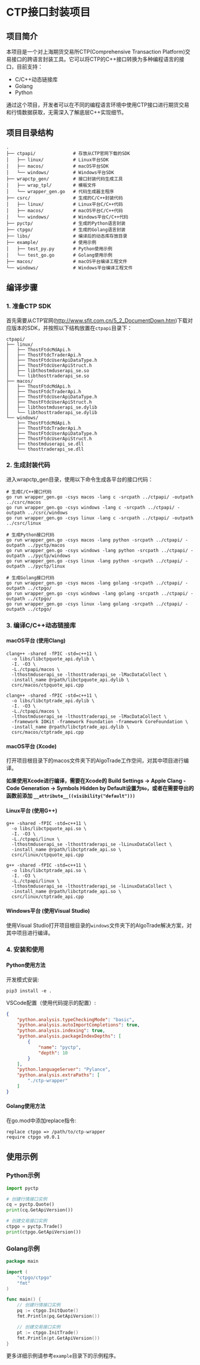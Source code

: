# CTP接口封装项目

## 项目简介

本项目是一个对上海期货交易所CTP(Comprehensive Transaction Platform)交易接口的跨语言封装工具。它可以将CTP的C++接口转换为多种编程语言的接口，目前支持：

- C/C++动态链接库
- Golang
- Python

通过这个项目，开发者可以在不同的编程语言环境中使用CTP接口进行期货交易和行情数据获取，无需深入了解底层C++实现细节。

## 项目目录结构

```
.
├── ctpapi/              # 存放从CTP官网下载的SDK
│   ├── linux/           # Linux平台SDK
│   ├── macos/           # macOS平台SDK
│   └── windows/         # Windows平台SDK
├── wrapctp_gen/         # 接口封装代码生成工具
│   ├── wrap_tpl/        # 模板文件
│   └── wrapper_gen.go   # 代码生成器主程序
├── csrc/                # 生成的C/C++封装代码
│   ├── linux/           # Linux平台C/C++代码
│   ├── macos/           # macOS平台C/C++代码
│   └── windows/         # Windows平台C/C++代码
├── pyctp/               # 生成的Python语言封装
├── ctpgo/               # 生成的Golang语言封装
├── libs/                # 编译后的动态库存放目录
├── example/             # 使用示例
│   ├── test_py.py       # Python使用示例
│   └── test_go.go       # Golang使用示例
├── macos/               # macOS平台编译工程文件
└── windows/             # Windows平台编译工程文件
```

## 编译步骤

### 1. 准备CTP SDK

首先需要从CTP官网(http://www.sfit.com.cn/5_2_DocumentDown.htm)下载对应版本的SDK，并按照以下结构放置在`ctpapi`目录下：

```
ctpapi/
├── linux/
│   ├── ThostFtdcMdApi.h
│   ├── ThostFtdcTraderApi.h
│   ├── ThostFtdcUserApiDataType.h
│   ├── ThostFtdcUserApiStruct.h
│   ├── libthostmduserapi_se.so
│   └── libthosttraderapi_se.so
├── macos/
│   ├── ThostFtdcMdApi.h
│   ├── ThostFtdcTraderApi.h
│   ├── ThostFtdcUserApiDataType.h
│   ├── ThostFtdcUserApiStruct.h
│   ├── libthostmduserapi_se.dylib
│   └── libthosttraderapi_se.dylib
└── windows/
    ├── ThostFtdcMdApi.h
    ├── ThostFtdcTraderApi.h
    ├── ThostFtdcUserApiDataType.h
    ├── ThostFtdcUserApiStruct.h
    ├── thostmduserapi_se.dll
    └── thosttraderapi_se.dll
```

### 2. 生成封装代码

进入wrapctp_gen目录，使用以下命令生成各平台的接口代码：

```shell
# 生成C/C++接口代码
go run wrapper_gen.go -csys macos -lang c -srcpath ../ctpapi/ -outpath ../csrc/macos
go run wrapper_gen.go -csys windows -lang c -srcpath ../ctpapi/ -outpath ../csrc/windows
go run wrapper_gen.go -csys linux -lang c -srcpath ../ctpapi/ -outpath ../csrc/linux

# 生成Python接口代码
go run wrapper_gen.go -csys macos -lang python -srcpath ../ctpapi/ -outpath ../pyctp/macos
go run wrapper_gen.go -csys windows -lang python -srcpath ../ctpapi/ -outpath ../pyctp/windows
go run wrapper_gen.go -csys linux -lang python -srcpath ../ctpapi/ -outpath ../pyctp/linux

# 生成Golang接口代码
go run wrapper_gen.go -csys macos -lang golang -srcpath ../ctpapi/ -outpath ../ctpgo/
go run wrapper_gen.go -csys windows -lang golang -srcpath ../ctpapi/ -outpath ../ctpgo/
go run wrapper_gen.go -csys linux -lang golang -srcpath ../ctpapi/ -outpath ../ctpgo/
```

### 3. 编译C/C++动态链接库

#### macOS平台 (使用Clang)

```shell
clang++ -shared -fPIC -std=c++11 \
  -o libs/libctpquote_api.dylib \
  -I. -O3 \
  -L./ctpapi/macos \
  -lthostmduserapi_se -lthosttraderapi_se -lMacDataCollect \
  -install_name @rpath/libctpquote_api.dylib \
  csrc/macos/ctpquote_api.cpp

clang++ -shared -fPIC -std=c++11 \
  -o libs/libctptrade_api.dylib \
  -I. -O3 \
  -L./ctpapi/macos \
  -lthostmduserapi_se -lthosttraderapi_se -lMacDataCollect \
  -framework IOKit -framework Foundation -framework CoreFoundation \
  -install_name @rpath/libctptrade_api.dylib \
  csrc/macos/ctptrade_api.cpp
```

#### macOS平台 (Xcode)

打开项目根目录下的macos文件夹下的AlgoTrade工作空间，对其中项目进行编译。

__如果使用Xcode进行编译，需要在Xcode的 Build Settings -> Apple Clang - Code Generation -> Symbols Hidden by Default设置为`No`，或者在需要导出的函数前添加 `__attribute__((visibility("default")))`__

#### Linux平台 (使用G++)

```shell
g++ -shared -fPIC -std=c++11 \
  -o libs/libctpquote_api.so \
  -I. -O3 \
  -L./ctpapi/linux \
  -lthostmduserapi_se -lthosttraderapi_se -lLinuxDataCollect \
  -install_name @rpath/libctptrade_api.so \
  csrc/linux/ctpquote_api.cpp

g++ -shared -fPIC -std=c++11 \
  -o libs/libctptrade_api.so \
  -I. -O3 \
  -L./ctpapi/linux \
  -lthostmduserapi_se -lthosttraderapi_se -lLinuxDataCollect \
  -install_name @rpath/libctptrade_api.so \
  csrc/linux/ctptrade_api.cpp
```

#### Windows平台 (使用Visual Studio)

使用Visual Studio打开项目根目录的`windows`文件夹下的AlgoTrade解决方案，对其中项目进行编译。

### 4. 安装和使用

#### Python使用方法

开发模式安装:
```shell
pip3 install -e .
```

VSCode配置（使用代码提示的配置）:
```json
{
    "python.analysis.typeCheckingMode": "basic",
    "python.analysis.autoImportCompletions": true,
    "python.analysis.indexing": true,
    "python.analysis.packageIndexDepths": [
        {
            "name": "pyctp",
            "depth": 10
        }
    ],
    "python.languageServer": "Pylance",
    "python.analysis.extraPaths": [
        "./ctp-wrapper"
    ]
}
```

#### Golang使用方法

在go.mod中添加replace指令:
```
replace ctpgo => /path/to/ctp-wrapper
require ctpgo v0.0.1
```

## 使用示例

### Python示例

```python
import pyctp

# 创建行情接口实例
cq = pyctp.Quote()
print(cq.GetApiVersion())

# 创建交易接口实例
ctpgo = pyctp.Trade()
print(ctpgo.GetApiVersion())
```

### Golang示例

```go
package main

import (
	"ctpgo/ctpgo"
	"fmt"
)

func main() {
	// 创建行情接口实例
	pq := ctpgo.InitQuote()
	fmt.Println(pq.GetApiVersion())

	// 创建交易接口实例
	pt := ctpgo.InitTrade()
	fmt.Println(pt.GetApiVersion())
}
```

更多详细示例请参考`example`目录下的示例程序。